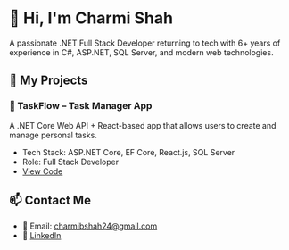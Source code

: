 # 👋 Hi, I'm Charmi Shah
A passionate .NET Full Stack Developer returning to tech with 6+ years of experience in C#, ASP.NET, SQL Server, and modern web technologies.

## 💼 My Projects

### 🔹 TaskFlow – Task Manager App
A .NET Core Web API + React-based app that allows users to create and manage personal tasks.
- Tech Stack: ASP.NET Core, EF Core, React.js, SQL Server
- Role: Full Stack Developer
- [View Code](https://github.com/yourusername/taskflow)

## 📫 Contact Me
- 📧 Email: charmibshah24@gmail.com
- 🔗 [LinkedIn](https://www.linkedin.com/in/charmi-shah-94b9b176/)

